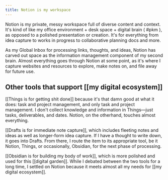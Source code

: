 ```yaml
---
title: Notion is my workspace
---
```


Notion is my private, messy workspace full of diverse content and context. It's kind of like my office environment + desk space + digital brain ( #pkm ), as opposed to a polished presentation or creation. It's for everything from idea capture to works in progress to collaborative planning docs and more.

As my Global Inbox for processing links, thoughts, and ideas, Notion has carved out space as the information management component of my second brain. Almost everything goes through Notion at some point, as it's where I capture websites and resources to explore, make notes on, and file away for future use.

## Other tools that support [[my digital ecosystem]]

[[Things is for getting shit done]] because it's that damn good at what it does: task and project management, and only task and project management. I don't collect knowledge and information in Things—just tasks, deliverables, and dates. Notion, on the otherhand, touches almost everything.

[[Drafts is for immediate note capture]], which includes fleeting notes and ideas as well as longer-form idea capture. If I have a thought to write down, it goes into Drafts. From there, I route the item to its appropriate tool, be it Notion, Things, or occasionally, Obsidian, for the next phase of processing.

[[Obsidian is for building my body of work]], which is more polished and used for this [[digital garden]]. While I debated between the two tools for a long time, I settled on Notion because it meets almost all my needs for [[my digital ecosystem]].